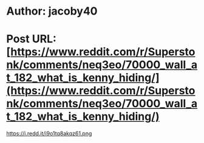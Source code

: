 # Author: jacoby40
# Post URL: [https://www.reddit.com/r/Superstonk/comments/neq3eo/70000_wall_at_182_what_is_kenny_hiding/](https://www.reddit.com/r/Superstonk/comments/neq3eo/70000_wall_at_182_what_is_kenny_hiding/)


https://i.redd.it/i9o1tq8akqz61.png